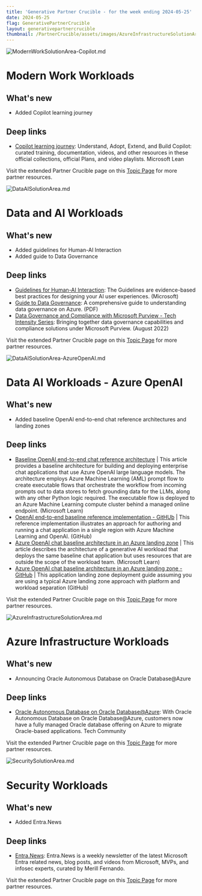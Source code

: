 ```yaml
---
title: 'Generative Partner Crucible - for the week ending 2024-05-25'
date: 2024-05-25
flag: GenerativePartnerCrucible
layout: generativepartnercrucible
thumbnail: /PartnerCrucible/assets/images/AzureInfrastructureSolutionArea.md-image.png
---
```


![ ModernWorkSolutionArea-Copilot.md ]( /PartnerCrucible/assets/images/2024-05-25-ModernWorkSolutionArea-Copilot.md-image.png )

# Modern Work Workloads

## What's new

- Added Copilot learning journey 

## Deep links

- [Copilot learning journey](https://learn.microsoft.com/en-us/copilot/): Understand, Adopt, Extend, and Build Copilot: curated training, documentation, videos, and other resources in these official collections, official Plans, and video playlists. Microsoft Lean

Visit the extended Partner Crucible page on this [Topic Page](https://lagimik.github.io/PartnerCrucible/ModernWorkSolutionArea-Copilot) for more partner resources.

![ DataAISolutionArea.md ]( /PartnerCrucible/assets/images/2024-05-25-DataAISolutionArea.md-image.png )
# Data and AI Workloads

## What's new

- Added guidelines for Human-AI Interaction 
- Added  guide to Data Governance

## Deep links

- [Guidelines for Human-AI Interaction](https://www.microsoft.com/en-us/haxtoolkit/ai-guidelines/): The Guidelines are evidence-based best practices for designing your AI user experiences. (Microsoft)
- [Guide to Data Governance](./Docs/Guided%20purview%20learning%20path%20-%20CAN%20FY23-%20kickoff.pdf): A comprehensive guide to understanding data governance on Azure. (PDF)
- [Data Governance and Compliance with Microsoft Purview - Tech Intensity Series](https://msuspartners.eventbuilder.com/EnablePurview): Bringing together data governance capabilities and compliance solutions under Microsoft Purview. (August 2022)

Visit the extended Partner Crucible page on this [Topic Page](https://lagimik.github.io/PartnerCrucible/DataAISolutionArea) for more partner resources.

![ DataAISolutionArea-AzureOpenAI.md ]( /PartnerCrucible/assets/images/2024-05-25-DataAISolutionArea-AzureOpenAI.md-image.png )

# Data AI Workloads - Azure OpenAI

## What's new

- Added baseline OpenAI end-to-end chat reference architectures and landing zones 

## Deep links

- [Baseline OpenAI end-to-end chat reference architecture](https://learn.microsoft.com/en-us/azure/architecture/ai-ml/architecture/baseline-openai-e2e-chat) | This article provides a baseline architecture for building and deploying enterprise chat applications that use Azure OpenAI large language models. The architecture employs Azure Machine Learning (AML) prompt flow to create executable flows that orchestrate the workflow from incoming prompts out to data stores to fetch grounding data for the LLMs, along with any other Python logic required. The executable flow is deployed to an Azure Machine Learning compute cluster behind a managed online endpoint. (Microsoft Learn)
- [OpenAI end-to-end baseline reference implementation - GitHUb](https://github.com/azure-Samples/openai-end-to-end-baseline) | This reference implementation illustrates an approach for authoring and running a chat application in a single region with Azure Machine Learning and OpenAI. (GitHub)
- [Azure OpenAI chat baseline architecture in an Azure landing zone](https://learn.microsoft.com/en-ca/azure/architecture/ai-ml/architecture/azure-openai-baseline-landing-zone) | This article describes the architecture of a generative AI workload that deploys the same baseline chat application but uses resources that are outside the scope of the workload team. (Microsoft Learn)
- [Azure OpenAI chat baseline architecture in an Azure landing zone - GitHub](https://github.com/Azure-Samples/azure-openai-chat-baseline-landing-zone) | This application landing zone deployment guide assuming you are using a typical Azure landing zone approach with platform and workload separation (GitHub)

Visit the extended Partner Crucible page on this [Topic Page](https://lagimik.github.io/PartnerCrucible/DataAISolutionArea-AzureOpenAI) for more partner resources.

![ AzureInfrastructureSolutionArea.md ]( /PartnerCrucible/assets/images/2024-05-25-AzureInfrastructureSolutionArea.md-image.png )

# Azure Infrastructure Workloads

## What's new

- Announcing  Oracle Autonomous Database on Oracle Database@Azure

## Deep links

- [Oracle Autonomous Database on Oracle Database@Azure](https://techcommunity.microsoft.com/t5/oracle-on-azure-blog/innovate-with-oracle-autonomous-database-on-oracle-database/ba-p/4146669): With Oracle Autonomous Database on Oracle Database@Azure, customers now have a fully managed Oracle database offering on Azure to migrate Oracle-based applications. Tech Community

Visit the extended Partner Crucible page on this [Topic Page](https://lagimik.github.io/PartnerCrucible/AzureInfrastructureSolutionArea) for more partner resources.


![ SecuritySolutionArea.md ]( /PartnerCrucible/assets/images/2024-05-25-SecuritySolutionArea.md-image.png )

# Security Workloads

## What's new

- Added Entra.News

## Deep links

- [Entra.News](https://entra.news/?utm_campaign=subscribe-page-share-screen&utm_medium=web): Entra.News is a weekly newsletter of the latest Microsoft Entra related news, blog posts, and videos from Microsoft, MVPs, and infosec experts, curated by Merill Fernando.

Visit the extended Partner Crucible page on this [Topic Page](https://lagimik.github.io/PartnerCrucible/SecuritySolutionArea) for more partner resources.

